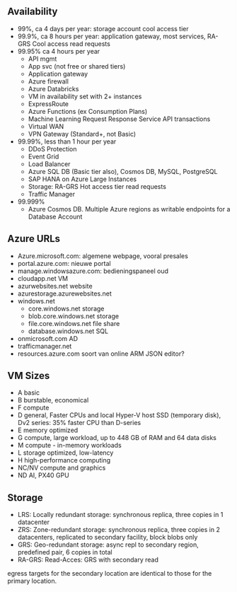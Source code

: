 ## Availability
- 99%, ca 4 days per year: storage account cool access tier
- 99.9%, ca 8 hours per year: application gateway, most services, RA-GRS Cool access read requests
- 99.95% ca 4 hours per year
  - API mgmt
  - App svc (not free or shared tiers)
  - Application gateway
  - Azure firewall
  - Azure Databricks
  - VM in availability set with 2+ instances
  - ExpressRoute
  - Azure Functions (ex Consumption Plans)
  - Machine Learning Request Response Service API transactions
  - Virtual WAN
  - VPN Gateway (Standard+, not Basic)
- 99.99%, less than 1 hour per year
  - DDoS Protection
  - Event Grid
  - Load Balancer
  - Azure SQL DB (Basic tier also), Cosmos DB, MySQL, PostgreSQL
  - SAP HANA on Azure Large Instances
  - Storage: RA-GRS Hot access tier read requests
  - Traffic Manager
- 99.999%
  - Azure Cosmos DB. Multiple Azure regions as writable endpoints for a Database Account


## Azure URLs
- Azure.microsoft.com: algemene webpage, vooral presales
- portal.azure.com: nieuwe portal
- manage.windowsazure.com: bedieningspaneel oud
- cloudapp.net   VM
- azurwebsites.net   website
- azurestorage.azurewebsites.net
- windows.net
  - core.windows.net         storage
  - blob.core.windows.net    storage
  - file.core.windows.net    file share
  - database.windows.net   SQL
- onmicrosoft.com   AD
- trafficmanager.net
- resources.azure.com
  soort van online ARM JSON editor?


## VM Sizes
- A basic
- B burstable, economical
- F compute
- D general, Faster CPUs and local Hyper-V host SSD (temporary disk), Dv2 series: 35% faster CPU than D-series
- E memory optimized
- G compute, large workload, up to 448 GB of RAM and 64 data disks
- M compute - in-memory workloads
- L storage optimized, low-latency
- H high-performance computing
- NC/NV compute and graphics
- ND AI, PX40 GPU


## Storage
- LRS: Locally redundant storage: synchronous replica, three copies in 1 datacenter
- ZRS: Zone-redundant storage: synchronous replica, three copies in 2 datacenters, replicated to secondary facility, block blobs only
- GRS: Geo-redundant storage: async repl to secondary region, predefined pair, 6 copies in total
- RA-GRS: Read-Acces: GRS with secondary read

egress targets for the secondary location are identical to those for the primary location.



